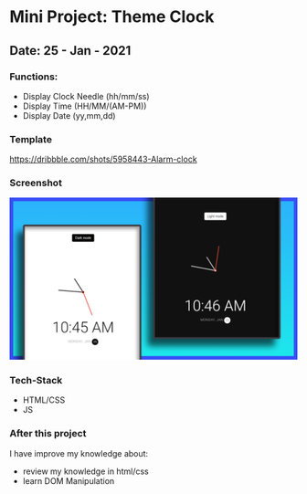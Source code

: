 # Mini Project: Theme Clock

## Date: 25 - Jan - 2021

### Functions:

- Display Clock Needle (hh/mm/ss)
- Display Time (HH/MM/(AM-PM))
- Display Date (yy,mm,dd)

### Template

https://dribbble.com/shots/5958443-Alarm-clock

### Screenshot

<img src="./template-project-img.png" alt="screenshot"/>

### Tech-Stack

- HTML/CSS
- JS

### After this project

I have improve my knowledge about:

- review my knowledge in html/css
- learn DOM Manipulation
